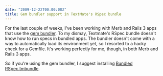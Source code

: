 ```yaml
---
date: "2009-12-22T00:00:00Z"
title: Gem bundler support in TextMate's RSpec bundle
---
```

For the last couple of weeks, I've been working with Merb and Rails 3 apps that use the [gem bundler](http://github.com/wycats/bundler). To my dismay, Textmate's RSpec bundle doesn't know how to run specs in bundled apps. The bundler doesn't come with a way to automatically load its environment yet, so I resorted to a hacky check for a Gemfile. It's working perfectly for me, though, in both Merb and Rails 3 apps.

So if you're using the gem bundler, I suggest installing [Bundled RSpec.tmbundle](http://github.com/indirect/rspec-tmbundle).